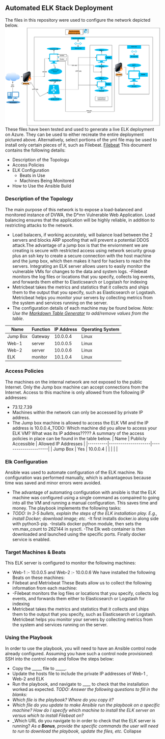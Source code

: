 ## Automated ELK Stack Deployment
The files in this repository were used to configure the network depicted below.
![Diagram](https://github.com/Meroneafuwork/Main-repository/blob/main/Diagram/Cloud%20Security%20and%20Virtualization%20Homework.drawio.png)
These files have been tested and used to generate a live ELK deployment on Azure. They can be used to either recreate the entire deployment pictured above. Alternatively, select portions of the yml file may be used to install only certain pieces of it, such as Filebeat.
[Filebeat](https://github.com/Meroneafuwork/Main-repository/tree/main/Ansible/filebeat)
This document contains the following details:
- Description of the Topologu
- Access Policies
- ELK Configuration
  - Beats in Use
  - Machines Being Monitored
- How to Use the Ansible Build
### Description of the Topology
The main purpose of this network is to expose a load-balanced and monitored instance of DVWA, the D*mn Vulnerable Web Application.
Load balancing ensures that the application will be highly reliable, in addition to restricting attacks to the network.
- Load balacers, if working accurately, will balance load between the 2 servers and blocks ARP spoofing that will prevent a potential DDOS attack.The advantage of a jump box is that the enviornment we are creating is secure with restricted access using network security group plus an ssh key to create a secure connection with the host machine and the jump box, which then makes it hard for hackers to reach the servers.
Integrating an ELK server allows users to easily monitor the vulnerable VMs for changes to the data and system logs.
-Filebeat monitors the log files or locations that you specify, collects log events, and forwards them either to Elasticsearch or Logstash for indexing
- Metricbeat takes the metrics and statistics that it collects and ships them to the output that you specify, such as Elasticsearch or Logstash. Metricbeat helps you monitor your servers by collecting metrics from the system and services running on the server.
- The configuration details of each machine may be found below.
_Note: Use the [Markdown Table Generator](http://www.tablesgenerator.com/markdown_tables) to add/remove values from the table_.

| Name     | Function | IP Address | Operating System |
|----------|----------|------------|------------------|
| Jump Box | Gateway  |  10.0.0.4  | Linux            |
| Web-1    |  server  |  10.0.0.5  | Linux            |
| Web-2    |  server  |  10.0.0.6  | Linux            |
| ELK      |  monitor |  10.1.0.4  | Linux            |
### Access Policies
The machines on the internal network are not exposed to the public Internet. 
Only the Jump box machine can accept connections from the Internet. Access to this machine is only allowed from the following IP addresses:
- 73.12.7.39
- Machines within the network can only be accessed by private IP address.
- The Jump box machine is allowed to access the ELK VM and the IP address is 10.0.0.4_TODO: Which machine did you allow to access your ELK VM? What was its IP address?????
A summary of the access policies in place can be found in the table below.
| Name     | Publicly Accessible | Allowed IP Addresses |
|----------|---------------------|----------------------|
| Jump Box | Yes                 | 10.0.0.4             |
|          |                     |                      |
### Elk Configuration
Ansible was used to automate configuration of the ELK machine. No configuration was performed manually, which is advantageous because time was saved and minor errors were avoided.
- The advantage of automating configuration with ansible is that the ELK machine was configured using a single command as compaired to going into all the VM and running a manual configuration. This saves time and money. 
The playbook implements the following tasks:
- _TODO: In 3-5 bullets, explain the steps of the ELK installation play. E.g., install Docker; download image; etc._
-It first installs docker.io along side with python3-pip. 
-Installs docker python module, then sets the vm.max_count to 262144 in sysctl. 
-The Elk web container is then downloaded and launched using the specific ports. Finally docker service is enabled.
### Target Machines & Beats
This ELK server is configured to monitor the following machines:
- Web-1 :- 10.0.0.5 and Web-2 :- 10.0.0.6
We have installed the following Beats on these machines:
- Filebeat and Metrixbeat
These Beats allow us to collect the following information from each machine:
- -Filebeat monitors the log files or locations that you specify, collects log events, and forwards them either to Elasticsearch or Logstash for indexing
- Metricbeat takes the metrics and statistics that it collects and ships them to the output that you specify, such as Elasticsearch or Logstash. Metricbeat helps you monitor your servers by collecting metrics from the system and services running on the server.
### Using the Playbook
In order to use the playbook, you will need to have an Ansible control node already configured. Assuming you have such a control node provisioned: 
SSH into the control node and follow the steps below:
- Copy the _____ file to _____.
- Update the hosts file to include the private IP addresses of Web-1 , Web-2 and ELK
- Run the playbook, and navigate to ____ to check that the installation worked as expected.
_TODO: Answer the following questions to fill in the blanks:_
- _Which file is the playbook? Where do you copy it?_
- _Which file do you update to make Ansible run the playbook on a specific machine? How do I specify which machine to install the ELK server on versus which to install Filebeat on?_
- _Which URL do you navigate to in order to check that the ELK server is running?
_As a **Bonus**, provide the specific commands the user will need to run to download the playbook, update the files, etc._
Collapse









